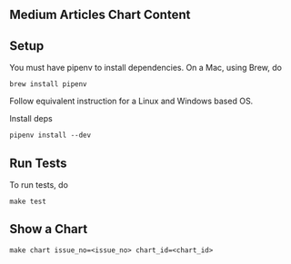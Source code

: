 ## Medium Articles Chart Content

## Setup
You must have pipenv to install dependencies. On a Mac, using Brew, do
```
brew install pipenv
```

Follow equivalent instruction for a Linux and Windows based OS.

Install deps
```
pipenv install --dev
```

## Run Tests
To run tests, do
```
make test
```

## Show a Chart
```
make chart issue_no=<issue_no> chart_id=<chart_id>
```

